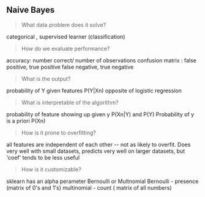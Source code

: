 ## Naive Bayes

> What data problem does it solve?

categorical , supervised learner (classification)

> How do we evaluate performance?

accuracy: number correct/ number of observations
confusion matrix : false positive, true positive false negative, true negative

> What is the output?

probability of Y given features
P(Y|Xn) opposite of logistic regression

> What is interpretable of the algorithm?

probability of feature showing up given y
P(Xn|Y) 
and P(Y)
Probability of y is a priori
P(Xn)

> How is it prone to overfitting?

all features are independent of each other -- not as likely to overfit. Does very well with small datasets, predicts very well on larger datasets, but 'coef' tends to be less useful 

> How is it customizable?

sklearn has an alpha perameter
Bernoulli or Multnomial
Bernoulli - presence (matrix of 0's and 1's)
multinomial - count ( matrix of all numbers)